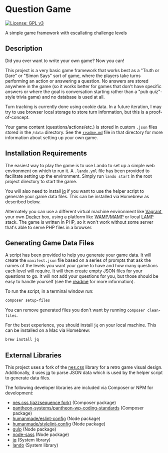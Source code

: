 # Question Game
[![License: GPL v3](https://img.shields.io/badge/License-GPLv3-blue.svg)](https://www.gnu.org/licenses/gpl-3.0)

A simple game framework with escallating challenge levels

## Description

Did you ever want to write your own game? Now you can!

This project is a very basic game framework that works best as a "Truth or Dare" or "Simon Says" sort of game, where the players take turns performing an action or answering a question. No answers are stored anywhere in the game (so it works better for games that don't have specific answers or where the goal is conversation starting rather than a "pub quiz"-style trivia game) and no database is used at all.

Turn tracking is currently done using cookie data. In a future iteration, I may try to use browser local storage to store turn information, but this is a proof-of-concept.

Your game content (questions/actions/etc.) is stored in custom `.json` files stored in the `/data` directory. See the [`readme.md`](https://github.com/jazzsequence/question-game/blob/master/src/data/readme.md) file in that directory for more information about setting up your own game.

## Installation Requirements

The easiest way to play the game is to use Lando to set up a simple web environment on which to run it. A `.lando.yml` file has been provided to facilitate setting up the environment. Simply run `lando start` in the root project directory to start the game.

You will also need to install [jq](https://jqlang.github.io/jq/) if you want to use the helper script to generate your game data files. This can be installed via Homebrew as described below.

Alternately you can use a different virtual machine environment like [Vagrant](https://www.vagrantup.com/), your own [Docker](https://www.docker.com/) box, using a platform like [WAMP](http://www.wampserver.com/en/)/[MAMP](https://www.mamp.info/en/) or local [LAMP](https://www.digitalocean.com/community/tags/lamp-stack?type=tutorials) stack. The game is written in PHP, so it won't work without some server that's able to serve PHP files in a browser.

## Generating Game Data Files

A script has been provided to help you generate your game data. It will create the `manifest.json` file based on a series of prompts that ask the names of the levels you want your game to have and how many questions each level will require. It will then create empty JSON files for your questions to go. It will not add your questions for you, but those should be easy to handle yourself (see the [readme]() for more information).

To run the script, in a terminal window run:

```bash
composer setup-files
```

You can remove generated files you don't want by running `composer clean-files`.

For the best experience, you should install `jq` on your local machine. This can be installed on a Mac via Homebrew:

```bash
brew install jq
```

## External Libraries

This project uses a fork of the [nes.css](https://nostalgic-css.github.io/NES.css/) library for a retro game visual design. Additionally, it uses [jq](https://jqlang.github.io/jq/) to parse JSON data which is used by the helper script to generate data files.

The following developer libraries are included via Composer or NPM for development:

* [nes.css (jazzsequence fork)](https://github.com/jazzsequence/nes.css) (Composer package)
* [pantheon-systems/pantheon-wp-coding-standards](https://packagist.org/packages/pantheon-systems/pantheon-wp-coding-standards) (Composer package)
* [humanmade/eslint-config](https://www.npmjs.com/package/@humanmade/eslint-config) (Node package)
* [humanmade/stylelint-config](https://www.npmjs.com/package/@humanmade/stylelint-config) (Node package)
* [gulp](https://www.npmjs.com/package/gulp) (Node package)
* [node-sass](https://www.npmjs.com/package/node-sass) (Node package)
* [jq](https://jqlang.github.io/jq/) (System library)
* [lando](https://docs.lando.dev/) (System library)
